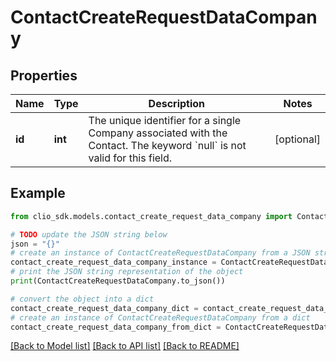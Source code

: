 # ContactCreateRequestDataCompany


## Properties

Name | Type | Description | Notes
------------ | ------------- | ------------- | -------------
**id** | **int** | The unique identifier for a single Company associated with the Contact. The keyword &#x60;null&#x60; is not valid for this field. | [optional] 

## Example

```python
from clio_sdk.models.contact_create_request_data_company import ContactCreateRequestDataCompany

# TODO update the JSON string below
json = "{}"
# create an instance of ContactCreateRequestDataCompany from a JSON string
contact_create_request_data_company_instance = ContactCreateRequestDataCompany.from_json(json)
# print the JSON string representation of the object
print(ContactCreateRequestDataCompany.to_json())

# convert the object into a dict
contact_create_request_data_company_dict = contact_create_request_data_company_instance.to_dict()
# create an instance of ContactCreateRequestDataCompany from a dict
contact_create_request_data_company_from_dict = ContactCreateRequestDataCompany.from_dict(contact_create_request_data_company_dict)
```
[[Back to Model list]](../README.md#documentation-for-models) [[Back to API list]](../README.md#documentation-for-api-endpoints) [[Back to README]](../README.md)


